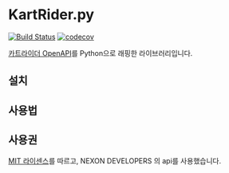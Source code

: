 # KartRider.py
[![Build Status](https://travis-ci.com/laoraid/KartRider.py.svg?branch=master)](https://travis-ci.com/laoraid/KartRider.py) [![codecov](https://codecov.io/gh/laoraid/KartRider.py/branch/master/graph/badge.svg)](https://codecov.io/gh/laoraid/KartRider.py)

[카트라이더 OpenAPI](https://developers.nexon.com/kart)를 Python으로 래핑한 라이브러리입니다.

## 설치

## 사용법

## 사용권
[MIT 라이센스](LICENSE)를 따르고, NEXON DEVELOPERS 의 api를 사용했습니다.